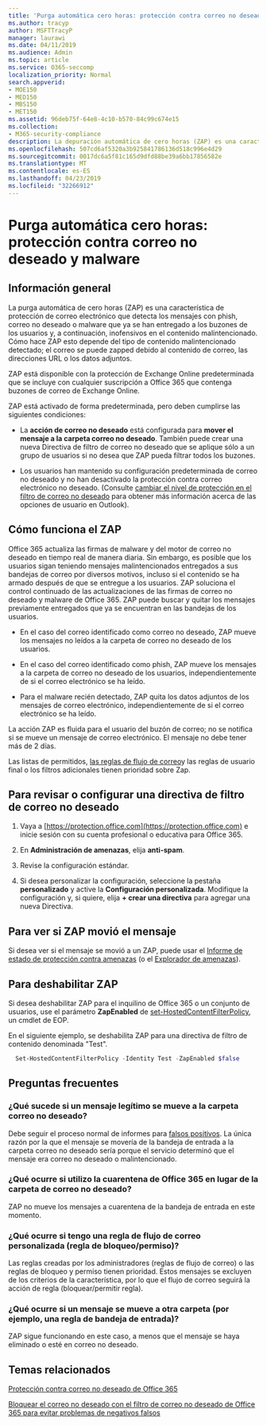 ```yaml
---
title: 'Purga automática cero horas: protección contra correo no deseado y malware'
ms.author: tracyp
author: MSFTTracyP
manager: laurawi
ms.date: 04/11/2019
ms.audience: Admin
ms.topic: article
ms.service: O365-seccomp
localization_priority: Normal
search.appverid:
- MOE150
- MED150
- MBS150
- MET150
ms.assetid: 96deb75f-64e8-4c10-b570-84c99c674e15
ms.collection:
- M365-security-compliance
description: La depuración automática de cero horas (ZAP) es una característica de protección de correo electrónico que detecta los mensajes con correo no deseado o malware que ya se han entregado a los buzones de los usuarios y, a continuación, inofensivos en el contenido malintencionado. Cómo hace ZAP esto depende del tipo de contenido malintencionado detectado.
ms.openlocfilehash: 507cd6af5320a3b925841786136d518c996e4d29
ms.sourcegitcommit: 0017dc6a5f81c165d9dfd88be39a6bb17856582e
ms.translationtype: MT
ms.contentlocale: es-ES
ms.lasthandoff: 04/23/2019
ms.locfileid: "32266912"
---
```

# <a name="zero-hour-auto-purge---protection-against-spam-and-malware"></a>Purga automática cero horas: protección contra correo no deseado y malware

## <a name="overview"></a>Información general

La purga automática de cero horas (ZAP) es una característica de protección de correo electrónico que detecta los mensajes con phish, correo no deseado o malware que ya se han entregado a los buzones de los usuarios y, a continuación, inofensivos en el contenido malintencionado. Cómo hace ZAP esto depende del tipo de contenido malintencionado detectado; el correo se puede zapped debido al contenido de correo, las direcciones URL o los datos adjuntos.
  
ZAP está disponible con la protección de Exchange Online predeterminada que se incluye con cualquier suscripción a Office 365 que contenga buzones de correo de Exchange Online.

ZAP está activado de forma predeterminada, pero deben cumplirse las siguientes condiciones:
  
- La **acción de correo no deseado** está configurada para **mover el mensaje a la carpeta correo no deseado**. También puede crear una nueva Directiva de filtro de correo no deseado que se aplique sólo a un grupo de usuarios si no desea que ZAP pueda filtrar todos los buzones.

- Los usuarios han mantenido su configuración predeterminada de correo no deseado y no han desactivado la protección contra correo electrónico no deseado. (Consulte [cambiar el nivel de protección en el filtro de correo no deseado](https://support.office.com/article/change-the-level-of-protection-in-the-junk-email-filter-e89c12d8-9d61-4320-8c57-d982c8d52f6b) para obtener más información acerca de las opciones de usuario en Outlook). 
  
## <a name="how-zap-works"></a>Cómo funciona el ZAP

Office 365 actualiza las firmas de malware y del motor de correo no deseado en tiempo real de manera diaria. Sin embargo, es posible que los usuarios sigan teniendo mensajes malintencionados entregados a sus bandejas de correo por diversos motivos, incluso si el contenido se ha armado después de que se entregue a los usuarios. ZAP soluciona el control continuado de las actualizaciones de las firmas de correo no deseado y malware de Office 365. ZAP puede buscar y quitar los mensajes previamente entregados que ya se encuentran en las bandejas de los usuarios.

- En el caso del correo identificado como correo no deseado, ZAP mueve los mensajes no leídos a la carpeta de correo no deseado de los usuarios.

- En el caso del correo identificado como phish, ZAP mueve los mensajes a la carpeta de correo no deseado de los usuarios, independientemente de si el correo electrónico se ha leído.

- Para el malware recién detectado, ZAP quita los datos adjuntos de los mensajes de correo electrónico, independientemente de si el correo electrónico se ha leído.
  
La acción ZAP es fluida para el usuario del buzón de correo; no se notifica si se mueve un mensaje de correo electrónico. El mensaje no debe tener más de 2 días.
  
Las listas de permitidos, [las reglas de flujo de correo](https://go.microsoft.com/fwlink/p/?LinkId=722755)y las reglas de usuario final o los filtros adicionales tienen prioridad sobre Zap.
  
## <a name="to-review-or-set-up-a-spam-filter-policy"></a>Para revisar o configurar una directiva de filtro de correo no deseado
  
1. Vaya a [https://protection.office.com](https://protection.office.com) e inicie sesión con su cuenta profesional o educativa para Office 365.

2. En **Administración de amenazas**, elija **anti-spam**.

3. Revise la configuración estándar.

4. Si desea personalizar la configuración, seleccione la pestaña **personalizado** y active la **Configuración personalizada**. Modifique la configuración y, si quiere, elija **+ crear una directiva** para agregar una nueva Directiva.

## <a name="to-see-if-zap-moved-your-message"></a>Para ver si ZAP movió el mensaje

Si desea ver si el mensaje se movió a un ZAP, puede usar el [Informe de estado de protección contra amenazas](view-email-security-reports.md#threat-protection-status-report) (o el [Explorador de amenazas](use-explorer-in-security-and-compliance.md)).

## <a name="to-disable-zap"></a>Para deshabilitar ZAP
  
Si desea deshabilitar ZAP para el inquilino de Office 365 o un conjunto de usuarios, use el parámetro **ZapEnabled** de [set-HostedContentFilterPolicy](https://go.microsoft.com/fwlink/p/?LinkId=722758), un cmdlet de EOP.

En el siguiente ejemplo, se deshabilita ZAP para una directiva de filtro de contenido denominada "Test".

```Powershell
  Set-HostedContentFilterPolicy -Identity Test -ZapEnabled $false
```

## <a name="faq"></a>Preguntas frecuentes

### <a name="what-happens-if-a-legitimate-message-is-moved-to-the-junk-mail-folder"></a>¿Qué sucede si un mensaje legítimo se mueve a la carpeta correo no deseado?
  
Debe seguir el proceso normal de informes para [falsos positivos](prevent-email-from-being-marked-as-spam.md). La única razón por la que el mensaje se movería de la bandeja de entrada a la carpeta correo no deseado sería porque el servicio determinó que el mensaje era correo no deseado o malintencionado.
  
### <a name="what-if-i-use-the-office-365-quarantine-instead-of-the-junk-mail-folder"></a>¿Qué ocurre si utilizo la cuarentena de Office 365 en lugar de la carpeta de correo no deseado?
  
ZAP no mueve los mensajes a cuarentena de la bandeja de entrada en este momento.
  
### <a name="what-if-i-have-a-custom-mail-flow-rule-block-allow-rule"></a>¿Qué ocurre si tengo una regla de flujo de correo personalizada (regla de bloqueo/permiso)?
  
Las reglas creadas por los administradores (reglas de flujo de correo) o las reglas de bloqueo y permiso tienen prioridad. Estos mensajes se excluyen de los criterios de la característica, por lo que el flujo de correo seguirá la acción de regla (bloquear/permitir regla).

### <a name="what-if-a-message-is-moved-to-another-folder-eg-inbox-rule"></a>¿Qué ocurre si un mensaje se mueve a otra carpeta (por ejemplo, una regla de bandeja de entrada)?
ZAP sigue funcionando en este caso, a menos que el mensaje se haya eliminado o esté en correo no deseado.

## <a name="related-topics"></a>Temas relacionados

[Protección contra correo no deseado de Office 365](anti-spam-protection.md)
  
[Bloquear el correo no deseado con el filtro de correo no deseado de Office 365 para evitar problemas de negativos falsos](reduce-spam-email.md)
